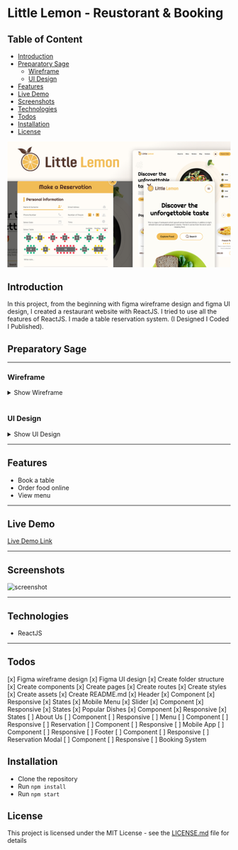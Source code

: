# Little Lemon - Reustorant & Booking

## Table of Content

- [Introduction](#introduction)
- [Preparatory Sage](#preparatory-sage)
    - [Wireframe](#wireframe)
    - [UI Design](#ui-design)
- [Features](#features)
- [Live Demo](#live-demo)
- [Screenshots](#screenshots)
- [Technologies](#technologies)
- [Todos](#todos)
- [Installation](#installation)
- [License](#license)


![main-image](./readmeAssets/main-image.jpg)

## Introduction

In this project, from the beginning with figma wireframe design and figma UI design, I created a restaurant website with ReactJS. I tried to use all the features of ReactJS. I made a table reservation system. (I Designed I Coded I Published).


## Preparatory Sage

---

### Wireframe


<details>
<summary>Show Wireframe</summary>

![wireframe1](./readmeAssets/wireframe/w1.png)

</details>

<br />


### UI Design


<details>
<summary>Show UI Design</summary>

![ui-design-1](./readmeAssets/ui-design/ui1.png)
![ui-design-2](./readmeAssets/ui-design/ui2.png)

</details>

---

## Features

- Book a table
- Order food online
- View menu

---

## Live Demo

[Live Demo Link]()

---

## Screenshots

![screenshot](./src/assets/images/screenshot.png)

---

## Technologies

- ReactJS

---

## Todos

[x] Figma wireframe design
[x] Figma UI design
[x] Create folder structure
[x] Create components
[x] Create pages
[x] Create routes
[x] Create styles
[x] Create assets
[x] Create README.md
[x] Header
    [x] Component
    [x] Responsive
    [x] States
    [x] Mobile Menu
[x] Slider
    [x] Component
    [x] Responsive
    [x] States
[x] Popular Dishes
    [x] Component
    [x] Responsive
    [x] States
[ ] About Us
    [ ] Component
    [ ] Responsive
[ ] Menu
    [ ] Component
    [ ] Responsive
[ ] Reservation
    [ ] Component
    [ ] Responsive
[ ] Mobile App
    [ ] Component
    [ ] Responsive
[ ] Footer
    [ ] Component
    [ ] Responsive
[ ] Reservation Modal
    [ ] Component
    [ ] Responsive
    [ ] Booking System



## Installation

- Clone the repository
- Run `npm install`
- Run `npm start`

## License

This project is licensed under the MIT License - see the [LICENSE.md](LICENSE.md) file for details

